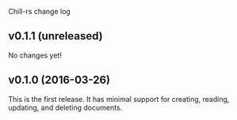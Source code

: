 Chill-rs change log

## v0.1.1 (unreleased)

No changes yet!

## v0.1.0 (2016-03-26)

This is the first release. It has minimal support for creating, reading,
updating, and deleting documents.
